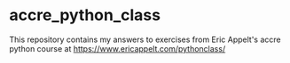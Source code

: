 # accre_python_class
This repository contains my answers to exercises from Eric Appelt's accre python course at 
https://www.ericappelt.com/pythonclass/
